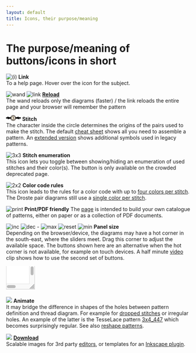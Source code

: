 ```yaml
---
layout: default
title: Icons, their purpose/meaning
---
```


The purpose/meaning of buttons/icons in short
=============================================

![(i)](/GroundForge/images/information-icon.png) **Link**  
To a help page. Hover over the icon for the subject.

![wand](/GroundForge/images/wand.png)
![link](/GroundForge/images/link.png)
**[Reload](Undo)**  
The wand reloads only the diagrams (faster) / 
the link reloads the entire page and your browser will remember the pattern

![](images/toggle-stitch.png) **Stitch**  
The character inside the circle determines the origins 
of the pairs used to make the stitch.
The default [cheat sheet](/GroundForge/images/matrix-template.png) shows all you need to assemble a pattern.
An [extended version](/GroundForge/images/matrix-template-extended.png) 
shows additional symbols used in legacy patterns.

![3x3](/GroundForge/images/swatches.png) **Stitch enumeration**  
This icon lets you toggle between showing/hiding an enumeration of used stitches and their color(s).
The button is only available on the crowded deprecated page.

![2x2](/GroundForge/images/to-color-rules.png) **Color code rules**  
This icon leads to the rules for a color code with up to [four colors per stitch](color-rules).  
The Droste pair diagrams still use a [single color per stitch](Color-Code).

![print](/GroundForge/images/print.png) **Print/PDF friendly**
The [page](print-pdf) is intended to build your own catalogue of patterns,
either on paper or as a collection of PDF documents.

![inc](/GroundForge/images/size-inc.jpg)
![dec](/GroundForge/images/size-dec.jpg) -
![max](/GroundForge/images/maximize.jpg)
![reset](/GroundForge/images/reset-dimensions.jpg)
![min](/GroundForge/images/minimize.jpg)
**Panel size**  
Depending on the browser/device, the diagrams may have a hot corner
in the south-east, where the sliders meet.
Drag this corner to adjust the available space. 
The buttons shown here are an alternative when the hot corner is not available, for example on touch devices.
A half minute [video](clips/resize) clip shows how to use the second set of buttons.

![](images/resize.png)

![ ](/GroundForge/images/animate.png) **Animate**  
It may bridge the difference in shapes of the holes between pattern definition and thread diagram. 
For example for [dropped stitches](Replace#drop-stitches) or irregular holes. 
An example of the latter is the TesseLace pattern [3x4_447](/GroundForge/tiles.html?TesseLace=3x4_447&patchWidth=12&patchHeight=12&tile=4-L8,-50F,56-O&shiftColsSW=0&shiftRowsSW=3&shiftColsSE=4&shiftRowsSE=0&)
which becomes surprisingly regular.
See also [reshape patterns](Reshape-Patterns).

![ ](/GroundForge/images/download.jpg) **[Download](Download)**  
Scalable images for 3rd party [editors](Reshape-Patterns#evaluated-editors),
or templates for an [Inkscape plugin](/inkscape-bobbinlace/).
